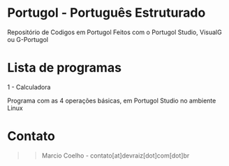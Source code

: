 # Portugol - Português Estruturado
Repositório de Codigos em Portugol
Feitos com o Portugol Studio, VisualG ou G-Portugol
# Lista de programas
1 - Calculadora

Programa com as 4 operações básicas, em Portugol Studio no ambiente Linux
# Contato
>> Marcio Coelho - contato[at]devraiz[dot]com[dot]br
